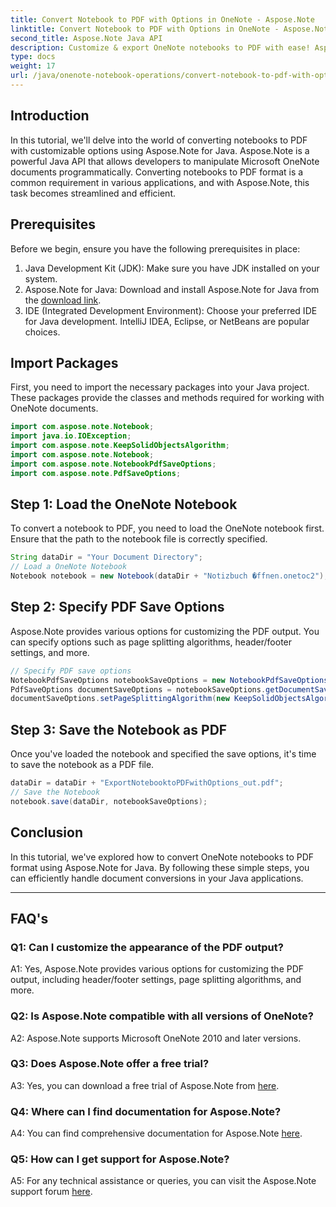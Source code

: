 ```yaml
---
title: Convert Notebook to PDF with Options in OneNote - Aspose.Note
linktitle: Convert Notebook to PDF with Options in OneNote - Aspose.Note
second_title: Aspose.Note Java API
description: Customize & export OneNote notebooks to PDF with ease! Aspose.Note for Java handles the heavy lifting. Step-by-step guide included! #OneNote #Java #Aspose
type: docs
weight: 17
url: /java/onenote-notebook-operations/convert-notebook-to-pdf-with-options/
---
```

## Introduction

In this tutorial, we'll delve into the world of converting notebooks to PDF with customizable options using Aspose.Note for Java. Aspose.Note is a powerful Java API that allows developers to manipulate Microsoft OneNote documents programmatically. Converting notebooks to PDF format is a common requirement in various applications, and with Aspose.Note, this task becomes streamlined and efficient.

## Prerequisites

Before we begin, ensure you have the following prerequisites in place:

1. Java Development Kit (JDK): Make sure you have JDK installed on your system.
2. Aspose.Note for Java: Download and install Aspose.Note for Java from the [download link](https://releases.aspose.com/note/java/).
3. IDE (Integrated Development Environment): Choose your preferred IDE for Java development. IntelliJ IDEA, Eclipse, or NetBeans are popular choices.

## Import Packages

First, you need to import the necessary packages into your Java project. These packages provide the classes and methods required for working with OneNote documents.

```java
import com.aspose.note.Notebook;
import java.io.IOException;
import com.aspose.note.KeepSolidObjectsAlgorithm;
import com.aspose.note.Notebook;
import com.aspose.note.NotebookPdfSaveOptions;
import com.aspose.note.PdfSaveOptions;
```

## Step 1: Load the OneNote Notebook

To convert a notebook to PDF, you need to load the OneNote notebook first. Ensure that the path to the notebook file is correctly specified.

```java
String dataDir = "Your Document Directory";
// Load a OneNote Notebook
Notebook notebook = new Notebook(dataDir + "Notizbuch �ffnen.onetoc2");
```

## Step 2: Specify PDF Save Options

Aspose.Note provides various options for customizing the PDF output. You can specify options such as page splitting algorithms, header/footer settings, and more.

```java
// Specify PDF save options
NotebookPdfSaveOptions notebookSaveOptions = new NotebookPdfSaveOptions();
PdfSaveOptions documentSaveOptions = notebookSaveOptions.getDocumentSaveOptions();
documentSaveOptions.setPageSplittingAlgorithm(new KeepSolidObjectsAlgorithm());
```

## Step 3: Save the Notebook as PDF

Once you've loaded the notebook and specified the save options, it's time to save the notebook as a PDF file.

```java
dataDir = dataDir + "ExportNotebooktoPDFwithOptions_out.pdf";
// Save the Notebook
notebook.save(dataDir, notebookSaveOptions);
```

## Conclusion

In this tutorial, we've explored how to convert OneNote notebooks to PDF format using Aspose.Note for Java. By following these simple steps, you can efficiently handle document conversions in your Java applications.

---

## FAQ's

### Q1: Can I customize the appearance of the PDF output?

A1: Yes, Aspose.Note provides various options for customizing the PDF output, including header/footer settings, page splitting algorithms, and more.

### Q2: Is Aspose.Note compatible with all versions of OneNote?

A2: Aspose.Note supports Microsoft OneNote 2010 and later versions.

### Q3: Does Aspose.Note offer a free trial?

A3: Yes, you can download a free trial of Aspose.Note from [here](https://releases.aspose.com/).

### Q4: Where can I find documentation for Aspose.Note?

A4: You can find comprehensive documentation for Aspose.Note [here](https://reference.aspose.com/note/java/).

### Q5: How can I get support for Aspose.Note?

A5: For any technical assistance or queries, you can visit the Aspose.Note support forum [here](https://forum.aspose.com/c/note/28).
